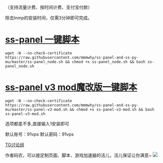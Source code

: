 （支持流量计费、按时间计费、支付宝付款）

除去lnmp的安装时间，仅需3分钟即可完成。
# [ss-panel 一键脚本](https://91vps.us/2017/05/26/ss-panel/)
```
wget -N --no-check-certificate https://raw.githubusercontent.com/mmmwhy/ss-panel-and-ss-py-mu/master/ss-panel_node.sh && chmod +x ss-panel_node.sh && bash ss-panel_node.sh
```
# [ss-panel v3 mod魔改版一键脚本](https://91vps.us/2017/05/27/ss-panel-v3-mod/)

```
wget -N --no-check-certificate https://raw.githubusercontent.com/mmmwhy/ss-panel-and-ss-py-mu/master/ss-panel-v3-mod.sh && chmod +x ss-panel-v3-mod.sh && bash ss-panel-v3-mod.sh
```
选项都差不多,直接输入1安装即可

默认账号：91vps
默认密码：91vps


[TG讨论组](https://t.me/feiyangss)

作者码农，可以接定制页面、脚本、游戏加速器的活儿，活儿保证让你满意~
![](http://cdn.mmmxcc.cn/59ae59a7e12bf.jpg)
